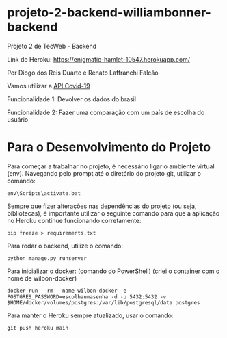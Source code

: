 # projeto-2-backend-williambonner-backend

Projeto 2 de TecWeb - Backend

Link do Heroku: https://enigmatic-hamlet-10547.herokuapp.com/

Por Diogo dos Reis Duarte e Renato Laffranchi Falcão

Vamos utilizar a [API Covid-19](https://rapidapi.com/api-sports/api/covid-193/)

Funcionalidade 1: Devolver os dados do brasil

Funcionalidade 2: Fazer uma comparação com um país de escolha do usuário

# Para o Desenvolvimento do Projeto

Para começar a trabalhar no projeto, é necessário ligar o ambiente virtual (env). Navegando pelo prompt até o diretório do projeto git, utilizar o comando:

    env\Scripts\activate.bat
    
Sempre que fizer alterações nas dependências do projeto (ou seja, bibliotecas), é importante utilizar o seguinte comando para que a aplicação no Heroku continue funcionando corretamente:

    pip freeze > requirements.txt

Para rodar o backend, utilize o comando:

    python manage.py runserver
    
Para inicializar o docker: (comando do PowerShell) (criei o container com o nome de wilbon-docker)

    docker run --rm --name wilbon-docker -e POSTGRES_PASSWORD=escolhaumasenha -d -p 5432:5432 -v $HOME/docker/volumes/postgres:/var/lib/postgresql/data postgres
    
Para manter o Heroku sempre atualizado, usar o comando:

    git push heroku main
